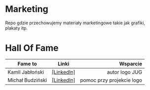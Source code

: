 # Marketing
Repo gdzie przechowujemy materiały marketingowe takie jak grafiki, plakaty itp.

# Hall Of Fame

| Fame to       | Linki           | Wsparcie  |
| ------------- |:-------------:| -----:|
| Kamil Jabłoński | [[LinkedIn]](https://www.linkedin.com/in/kamil-jablonski-0b1a3aab) | autor logo JUG |
| Michał Budziński |  [[LinkedIn]](https://www.linkedin.com/in/budzinski) | pomoc przy projekcie logo |
